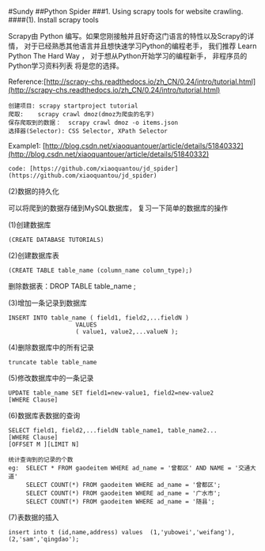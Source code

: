 #Sundy
##Python Spider
###1. Using scrapy tools for website crawling.
####(1). Install scrapy tools

Scrapy由 Python 编写。如果您刚接触并且好奇这门语言的特性以及Scrapy的详情， 对于已经熟悉其他语言并且想快速学习Python的编程老手， 我们推荐 Learn Python The Hard Way ， 对于想从Python开始学习的编程新手， 非程序员的Python学习资料列表 将是您的选择。

Reference:[http://scrapy-chs.readthedocs.io/zh_CN/0.24/intro/tutorial.html](http://scrapy-chs.readthedocs.io/zh_CN/0.24/intro/tutorial.html)

	创建项目: scrapy startproject tutorial
	爬取:    scrapy crawl dmoz(dmoz为爬虫的名字)	
	保存爬取到的数据：  scrapy crawl dmoz -o items.json
	选择器(Selector): CSS Selector, XPath Selector


Example1: [http://blog.csdn.net/xiaoquantouer/article/details/51840332](http://blog.csdn.net/xiaoquantouer/article/details/51840332)

	code: [https://github.com/xiaoquantou/jd_spider](https://github.com/xiaoquantou/jd_spider)

(2)数据的持久化

可以将爬到的数据存储到MySQL数据库， 复习一下简单的数据库的操作

  (1)创建数据库 

	(CREATE DATABASE TUTORIALS)

  (2)创建数据库表 

	(CREATE TABLE table_name (column_name column_type);)

   删除数据表：DROP TABLE table_name ;

  (3)增加一条记录到数据库 

	INSERT INTO table_name ( field1, field2,...fieldN )
                       VALUES
                       ( value1, value2,...valueN );

  (4)删除数据库中的所有记录

    truncate table table_name

  (5)修改数据库中的一条记录

    UPDATE table_name SET field1=new-value1, field2=new-value2
	[WHERE Clause]

  (6)数据库表数据的查询

    SELECT field1, field2,...fieldN table_name1, table_name2...
	[WHERE Clause]
	[OFFSET M ][LIMIT N]

	统计查询到的记录的个数
	eg:  SELECT * FROM gaodeitem WHERE ad_name = '曾都区' AND NAME = '交通大道'
         SELECT COUNT(*) FROM gaodeitem WHERE ad_name = '曾都区';
		 SELECT COUNT(*) FROM gaodeitem WHERE ad_name = '广水市';
		 SELECT COUNT(*) FROM gaodeitem WHERE ad_name = '随县';

  (7)表数据的插入

	insert into t (id,name,address) values  (1,'yubowei','weifang'),  (2,'sam','qingdao');
	 